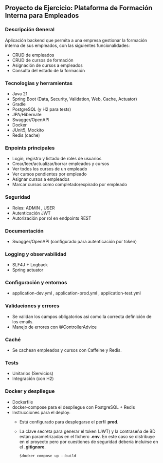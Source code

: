 ## Proyecto de Ejercicio: Plataforma de Formación Interna para Empleados

### Descripción General
Aplicación backend que permita a una empresa gestionar la formación interna de sus empleados, con las siguientes
funcionalidades:

- CRUD de empleados
- CRUD de cursos de formación
- Asignación de cursos a empleados
- Consulta del estado de la formación

### Tecnologías y herramientas
- Java 21
- Spring Boot (Data, Security, Validation, Web, Cache, Actuator)
- Gradle
- PostgreSQL (y H2 para tests)
- JPA/Hibernate
- Swagger/OpenAPI
- Docker
- JUnit5, Mockito
- Redis (cache)

### Enpoints principales
- Login, registro y listado de roles de usuarios.
- Crear/leer/actualizar/borrar empleados y cursos
- Ver todos los cursos de un empleado
- Ver cursos pendientes por empleado
- Asignar cursos a empleados
- Marcar cursos como completado/expirado por empleado

### Seguridad
- Roles: ADMIN , USER
- Autenticación JWT
- Autorización por rol en endpoints REST

### Documentación
- Swagger/OpenAPI (configurado para autenticación por token)

### Logging y observabilidad
- SLF4J + Logback
- Spring actuator

### Configuración y entornos
- application-dev.yml , application-prod.yml , application-test.yml

### Validaciones y errores
- Se validan los campos obligatorios así como la correcta definición de los emails.
- Manejo de errores con @ControllerAdvice

### Caché
- Se cachean empleados y cursos con Caffeine y Redis.

### Tests
- Unitarios (Servicios)
- Integración (con H2)

### Docker y despliegue
- Dockerfile
- docker-compose para el despliegue con PostgreSQL + Redis
- Instrucciones para el deploy:
  - Está configurado para desplegarse el perfil **prod**.
  - La clave secreta para generar el token (JWT) y la contraseña de BD están parametrizadas en el fichero **.env**. En
    este caso se distribuye en el proyecto pero por cuestiones de seguridad debería incluirse en el **.gitignore**.

        $docker compose up --build
